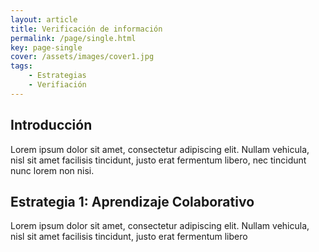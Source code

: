 ```yaml
---
layout: article
title: Verificación de información
permalink: /page/single.html
key: page-single
cover: /assets/images/cover1.jpg
tags: 
    - Estrategias
    - Verifiación
---
```


## Introducción

Lorem ipsum dolor sit amet, consectetur adipiscing elit. Nullam vehicula, nisl sit amet facilisis tincidunt, justo erat fermentum libero, nec tincidunt nunc lorem non nisi.

## Estrategia 1: Aprendizaje Colaborativo

Lorem ipsum dolor sit amet, consectetur adipiscing elit. Nullam vehicula, nisl sit amet facilisis tincidunt, justo erat fermentum libero




